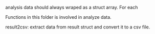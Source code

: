 analysis data should always wraped as a struct array. For each

Functions in this folder is involved in analyze data.

result2csv: extract data from result struct and convert it to a csv file.